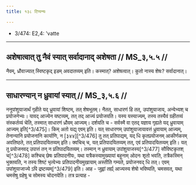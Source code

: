 ```yaml
---
title: १३८ टिप्पन्यः

---
```

- 3/474: E2,4: 'vatte

____________________________________________


## अशेषात्वात् तु नैवं स्यात् सर्वादानाद् अशेषता // MS_३,५.५ //

नैवम्, ध्रौवाज्यात् स्विष्टकृद् इडम् अवदातव्यम् इति। कस्मात्? अशेषत्वात्। कुतो नास्य शेषः? सर्वादानात्।


____________________________________________


## साधारण्यान् न ध्रुवायां स्यात् // MS_३,५.६ //

ननूपांशुयाजार्थं गृहीते यद् ध्रुवायां शिष्टम्, तत् शेषभूतम्। नैतत्, साधारणं हि तत्, उपांशुयाजाय, अन्येभ्यश् च प्रयोजनेभ्यः। यावद् आज्येन यष्टव्यम्, तत् तद् आज्यं प्रयोजयति। यस्य यस्याज्यम्, तस्य तस्यैवं ग्रहीतव्यं संस्कर्तव्यं चेति, तस्मात् साधारणं ध्रौवम् आज्यम्। दर्शयति च - सर्वस्मै वा एतद् यज्ञाय गृह्यते यद् ध्रुवायाम् आज्यम् इति[^3/475]। किम् अतो यद्य् एवम् इति। यत् साधारणम् उपांशुयाजायावत्तं ध्रुवायाम् आज्यम्, तेनान्यानि प्रयोजनानि कार्याणि, न [३४४][^3/476] तु तत् प्रतिपाद्यम्, यद् धि कृतप्रयोजनम् आकीर्णकरम् अवतिष्ठते, तत् प्रतिपादयितव्यम् इति। क्वचिच् च, यत् प्रतिपादयितव्यम् तत्, एवं प्रतिपादयितव्यम् इति। यत् तु प्रयोजनवद् उपात्तं तन् न प्रतिपादयितव्यम्। तस्मान् न ध्रुवायाम् उपांशुयाजस्य[^3/477] सौविष्टकृतश् च[^3/478] कश्चिच् छेषः प्रतिपादनीयः, यथा यत्रैकस्यामुख्यायां बहूनाम् ओदनः शृतो भवति, तत्रैकस्मिन् भुक्तवति, न तस्य शिष्टं भृत्येभ्यः प्रतिपादनीयमुखायाम् अस्तीति गम्यते, प्रयोजनवद् धि तत्। एवम् उपांशुयाजाज्ये ऽपि द्रष्टव्यम्[^3/479] इति।
आह - जुह्वां तर्ह्य् आज्यस्य शेषो भविष्यति, चमसवत्, यथा चमसेषु ग्रहेषु च सोमस्य चोदनयेति। तत्र प्रत्याह -
